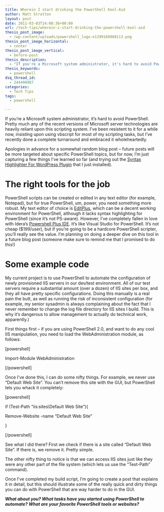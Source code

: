 ```yaml
---
title: Wherein I start drinking the PowerShell Kool-Aid
author: Matt Stratton
layout: post
date: 2011-03-03T14:00:36+00:00
url: /tech-tips/wherein-i-start-drinking-the-powershell-kool-aid
thesis_post_image:
  - /wp-content/uploads/powershell_logo-e1299160988113.png
thesis_post_image_horizontal:
  - center
thesis_post_image_vertical:
  - before-post
thesis_description:
  - "If you're a Microsoft system administrator, it's hard to avoid PowerShell. Pretty much any of the recent versions of Microsoft server technologies are heavily reliant upon this scripting system. I've been resistent to it for a while now, insisting upon using vbscript for most of my scripting tasks, but I've recently done a complete turnaround and embraced it wholeheartedly."
thesis_keywords:
  - powershell
dsq_thread_id:
  - 244490487
categories:
  - Tech Tips
tags:
  - powershell

---
```

If you&#8217;re a Microsoft system administrator, it&#8217;s hard to avoid PowerShell. Pretty much any of the recent versions of Microsoft server technologies are heavily reliant upon this scripting system. I&#8217;ve been resistent to it for a while now, insisting upon using vbscript for most of my scripting tasks, but I&#8217;ve recently done a complete turnaround and embraced it wholeheartedly.

Apologies in advance for a somewhat random blog post &#8211; future posts will be more targeted about specific PowerShell topics, but for now, I&#8217;m just capturing a few things I&#8217;ve learned so far (and trying out the <a href="http://www.wordpress-plugin.org/plugin/syntax-highlighter-for-wordpress-plugin/" target="_blank">Syntax Highlighter For WordPress Plugin</a> that I just installed).

# The right tools for the job

PowerShell scripts can be created or edited in any text editor (for example, Notepad), but for true PowerShell, um, power, you need something more robust. My text editor of choice is <a href="http://www.editplus.com/" target="_blank">EditPlus</a>, which can be a decent working environment for PowerShell, although it lacks syntax highlighting for PowerShell (since it&#8217;s not PS-aware). However, I&#8217;ve completely fallen in love with Idera&#8217;s <a href="http://www.idera.com/Products/PowerShell/PSP/" target="_blank">Powershell Plus IDE</a>. It&#8217;s like Visual Studio for PowerShell. It&#8217;s not cheap ($199/user), but if you&#8217;re going to be a hardcore PowerShell scripter, you&#8217;ll really see the value. I&#8217;m planning on doing a deeper dive on this tool in a future blog post (someone make sure to remind me that I promised to do this!)

# Some example code

My current project is to use PowerShell to automate the configuration of newly provisioned IIS servers in our dev/test environment. All of our test servers require a substantial amount (over a dozen) of IIS sites per box, and they all have pretty specific configurations. Doing this manually is a real pain the butt, as well as running the risk of inconsistent configuration (for example, my senior sysadmin is always complaining about the fact that I never remember to change the log file directory for IIS sites I build. This is why it&#8217;s dangerous to allow management to actually do technical work, apparently.)

First things first &#8211; if you are using PowerShell 2.0, and want to do any cool IIS manipulation, you need to load the WebAdministration module, as follows:

[powershell]
  
Import-Module WebAdministration
  
[/powershell]

Once I&#8217;ve done this, I can do some nifty things. For example, we never use &#8220;Default Web Site&#8221;. You can&#8217;t remove this site with the GUI, but PowerShell lets you whack it completely:

[powershell]
  
if (Test-Path &#8220;iis:sites\Default Web Site&#8221;){
  
Remove-Website -name &#8220;Default Web Site&#8221;
  
}
  
[/powershell]

See what I did there? First we check if there is a site called &#8220;Default Web Site&#8221;. If there is, we remove it. Pretty simple.

The other nifty thing to notice is that we can access IIS sites just like they were any other part of the file system (which lets us use the &#8220;Test-Path&#8221; command).

Once I&#8217;ve completed my build script, I&#8217;m going to create a post that explains it in detail, but this should illustrate some of the really quick and dirty things you can do with PowerShell that are way harder to do in the GUI.

**_What about you? What tasks have you started using PowerShell to automate? What are your favorite PowerShell tools or websites?_**